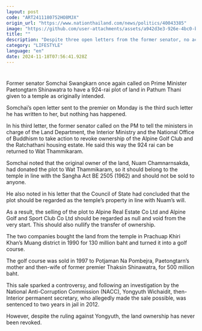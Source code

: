 ```yaml
---
layout: post
code: "ART2411180752HO8MJX"
origin_url: "https://www.nationthailand.com/news/politics/40043385"
image: "https://github.com/user-attachments/assets/a942d3e3-926e-4bc0-bacf-818bbb2299ef"
title: ""
description: "Despite three open letters from the former senator, no action has been taken to revoke the ownership of Alpine Golf Club and Ratchathani housing estate"
category: "LIFESTYLE"
language: "en"
date: 2024-11-18T07:56:41.928Z
---
```


# 









Former senator Somchai Swangkarn once again called on Prime Minister Paetongtarn Shinawatra to have a 924-rai plot of land in Pathum Thani given to a temple as originally intended.

Somchai’s open letter sent to the premier on Monday is the third such letter he has written to her, but nothing has happened.

In his third letter, the former senator called on the PM to tell the ministers in charge of the Land Department, the Interior Ministry and the National Office of Buddhism to take action to revoke ownership of the Alpine Golf Club and the Ratchathani housing estate. He said this way the 924 rai can be returned to Wat Thammikaram.

Somchai noted that the original owner of the land, Nuam Chamnarnsakda, had donated the plot to Wat Thammikaram, so it should belong to the temple in line with the Sangha Act BE 2505 (1962) and should not be sold to anyone.

He also noted in his letter that the Council of State had concluded that the plot should be regarded as the temple’s property in line with Nuam’s will.

As a result, the selling of the plot to Alpine Real Estate Co Ltd and Alpine Golf and Sport Club Co Ltd should be regarded as null and void from the very start. This should also nullify the transfer of ownership.

The two companies bought the land from the temple in Prachuap Khiri Khan’s Muang district in 1990 for 130 million baht and turned it into a golf course.

The golf course was sold in 1997 to Potjaman Na Pombejra, Paetongtarn’s mother and then-wife of former premier Thaksin Shinawatra, for 500 million baht.

This sale sparked a controversy, and following an investigation by the National Anti-Corruption Commission (NACC), Yongyuth Wichaidit, then-Interior permanent secretary, who allegedly made the sale possible, was sentenced to two years in jail in 2012.

However, despite the ruling against Yongyuth, the land ownership has never been revoked.